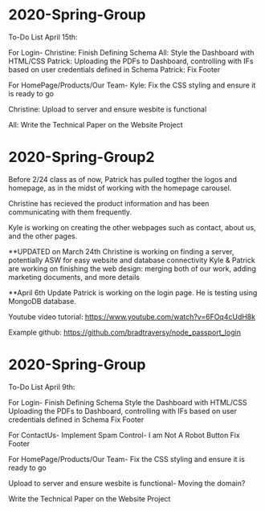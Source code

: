 # 2020-Spring-Group
To-Do List April 15th: 

For Login- 
 Christine: Finish Defining Schema
 All: Style the Dashboard with HTML/CSS 
 Patrick: Uploading the PDFs to Dashboard, controlling with IFs based on user credentials defined in Schema 
 Patrick: Fix Footer 
 
 For HomePage/Products/Our Team- 
 Kyle: Fix the CSS styling and ensure it is ready to go 
 
 Christine: Upload to server and ensure wesbite is functional
 
 All: Write the Technical Paper on the Website Project 





# 2020-Spring-Group2

Before 2/24 class as of now, Patrick has pulled togther the logos and homepage, as in the midst of working with the homepage carousel.

Christine has recieved the product information and has been communicating with them frequently.

Kyle is working on creating the other webpages such as contact, about us, and the other pages.

**UPDATED on March 24th 
Christine is working on finding a server, potentially ASW for easy website and database connectivity 
Kyle & Patrick are working on finishing the web design: merging both of our work, adding marketing documents, and more details 

**April 6th Update
Patrick is working on the login page. He is testing using MongoDB database. 

Youtube video tutorial: https://www.youtube.com/watch?v=6FOq4cUdH8k

Example github: https://github.com/bradtraversy/node_passport_login


# 2020-Spring-Group
To-Do List April 9th: 

For Login- 
 Finish Defining Schema
 Style the Dashboard with HTML/CSS 
 Uploading the PDFs to Dashboard, controlling with IFs based on user credentials defined in Schema 
 Fix Footer 
 
 For ContactUs-
 Implement Spam Control- I am Not A Robot Button
 Fix Footer
 
 For HomePage/Products/Our Team- 
 Fix the CSS styling and ensure it is ready to go 
 
 Upload to server and ensure wesbite is functional- Moving the domain?
 
 Write the Technical Paper on the Website Project 
